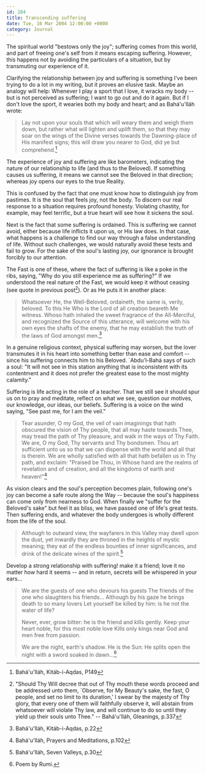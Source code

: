 ```yaml
---
id: 284
title: Transcending suffering
date: Tue, 16 Mar 2004 12:00:00 +0000
category: Journal
---
```


The spiritual world "bestows only the joy"; suffering comes from this
world, and part of freeing one's self from it means escaping suffering.
However, this happens not by avoiding the particulars of a situation,
but by transmuting our experience of it.

Clarifying the relationship between joy and suffering is something I've
been trying to do a lot in my writing, but it proves an elusive task.
Maybe an analogy will help: Whenever I play a sport that I love, it
wracks my body -- but is not perceived as suffering; I want to go out
and do it again.  But if I don't love the sport, it wearies both my body
and heart; and as Bahá'u'lláh wrote:

> Lay not upon your souls that which will weary them and weigh them
> down, but rather what will lighten and uplift them, so that they may
> soar on the wings of the Divine verses towards the Dawning-place of
> His manifest signs; this will draw you nearer to God, did ye but
> comprehend.[^1]

The experience of joy and suffering are like barometers, indicating the
nature of our relationship to life (and thus to the Beloved).  If
something causes us suffering, it means we cannot see the Beloved in
that direction; whereas joy opens our eyes to the true Reality.

This is confused by the fact that one must know how to distinguish joy
from pastimes.  It is the soul that feels joy, not the body.  To discern
our real response to a situation requires profound honesty.  Violating
chastity, for example, may feel terrific, but a true heart will see how
it sickens the soul.

Next is the fact that some suffering is ordained.  This is suffering we
cannot avoid, either because life inflicts it upon us, or His law does.
In that case, what happens is a challenge to find our way through a
false understanding of life.  Without such challenges, we would
naturally avoid these tests and fail to grow.  For the sake of the
soul's lasting joy, our ignorance is brought forcibly to our attention.

The Fast is one of these, where the fact of suffering is like a poke in
the ribs, saying, "Why do you still experience me as suffering?"  If we
understood the real nature of the Fast, we would keep it without ceasing
(see quote in previous post[^2]).  Or as He puts it in another place:

> Whatsoever He, the Well-Beloved, ordaineth, the same is, verily,
> beloved.  To this He Who is the Lord of all creation beareth Me
> witness.  Whoso hath inhaled the sweet fragrance of the
> All-Merciful, and recognized the Source of this utterance, will
> welcome with his own eyes the shafts of the enemy, that he may
> establish the truth of the laws of God amongst men.[^3]

In a genuine religious context, physical suffering may worsen, but the
lover transmutes it in his heart into something better than ease and
comfort -- since his suffering connects him to his Beloved.
`Abdu'l-Bahá says of such a soul: "It will not see in this station
anything that is inconsistent with its contentment and it does not
prefer the greatest ease to the most mighty calamity."

Suffering is life acting in the role of a teacher.  That we still see it
should spur us on to pray and meditate, reflect on what we see, question
our motives, our knowledge, our ideas, our beliefs.  Suffering is a
voice on the wind saying, "See past me, for I am the veil."

> Tear asunder, O my God, the veil of vain imaginings that hath
> obscured the vision of Thy people, that all may haste towards Thee,
> may tread the path of Thy pleasure, and walk in the ways of Thy
> Faith. We are, O my God, Thy servants and Thy bondsmen.  Thou art
> sufficient unto us so that we can dispense with the world and all
> that is therein.  We are wholly satisfied with all that hath
> befallen us in Thy path, and exclaim: "Praised be Thou, in Whose
> hand are the realms of revelation and of creation, and all the
> kingdoms of earth and heaven!"[^4]

As vision clears and the soul's perception becomes plain, following
one's joy can become a safe route along the Way -- because the soul's
happiness can come only from nearness to God.  When finally we "suffer
for the Beloved's sake" but feel it as bliss, we have passed one of
life's great tests.  Then suffering ends, and whatever the body
undergoes is wholly different from the life of the soul.

> Although to outward view, the wayfarers in this Valley may dwell
> upon the dust, yet inwardly they are throned in the heights of
> mystic meaning; they eat of the endless bounties of inner
> significances, and drink of the delicate wines of the spirit.[^5]

Develop a strong relationship with suffering! make it a friend; love it
no matter how hard it seems -- and in return, secrets will be whispered
in your ears...

> We are the guests of one who devours his guests The friends of the
> one who slaughters his friends...  Although by his gaze he brings
> death to so many lovers Let yourself be killed by him: is he not the
> water of life?
> 
> Never, ever, grow bitter: he is the friend and kills gently.  Keep
> your heart noble, for this most noble love Kills only kings near God
> and men free from passion.
> 
> We are the night, earth's shadow.  He is the Sun: He splits open the
> night with a sword soaked in dawn...[^6]

[^1]:  Bahá'u'lláh, Kitáb-i-Aqdas, P149

[^2]:  "Should Thy Will decree that out of Thy mouth these words proceed
and be addressed unto them, `Observe, for My Beauty's sake, the
fast, O people, and set no limit to its duration,' I swear by the
majesty of Thy glory, that every one of them will faithfully observe
it, will abstain from whatsoever will violate Thy law, and will
continue to do so until they yield up their souls unto Thee." --
Bahá'u'lláh, Gleanings, p.337

[^3]:  Bahá'u'lláh, Kitáb-i-Aqdas, p.22

[^4]:  Bahá'u'lláh, Prayers and Meditations, p.102

[^5]:  Bahá'u'lláh, Seven Valleys, p.30

[^6]:  Poem by Rumi.


